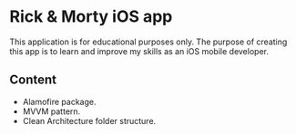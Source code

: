#  Rick & Morty iOS app

This application is for educational purposes only. The purpose of creating this app is to learn and improve my skills as an iOS mobile developer.

## Content

- Alamofire package.
- MVVM pattern.
- Clean Architecture folder structure.
